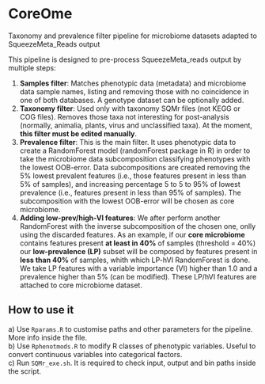 # CoreOme
Taxonomy and prevalence filter pipeline for microbiome datasets adapted to SqueezeMeta_Reads output

This pipeline is designed to pre-process SqueezeMeta_reads output by multiple steps:

1) **Samples filter**: Matches phenotypic data (metadata) and microbiome data sample names, listing and removing those with no coincidence in one of both databases. A genotype dataset can be optionally added.
2) **Taxonomy filter**: Used only with taxonomy SQMr files (not KEGG or COG files). Removes those taxa not interesting for post-analysis (normally, animalia, plants, virus and unclassified taxa). At the moment, **this filter must be edited manually**.
3) **Prevalence filter**: This is the main filter. It uses phenotypic data to create a RandomForest model (randomForest package in R) in order to take the microbiome data subcomposition classifying phenotypes with the lowest OOB-error. Data subcompositions are created removing the 5% lowest prevalent features (i.e., those features present in less than 5% of samples), and increasing percentage 5 to 5 to 95% of lowest prevalence (i.e., features present in less than 95% of samples). The subcomposition with the lowest OOB-error will be chosen as core microbiome.
4) **Adding low-prev/high-VI features**: We after perform another RandomForest with the inverse subcomposition of the chosen one, onlly using the discarded features. As an example, if our **core microbiome** contains features present **at least in 40%** of samples (threshold = 40%) our **low-prevalence (LP)** subset will be composed by features present in **less than 40%** of samples, whith which LP-hVI RandomForest is done. We take LP features with a variable importance (VI) higher than 1.0 and a prevalence higher than 5% (can be modified). These LP/hVI features are attached to core microbiome dataset.

## How to use it

a) Use `Rparams.R` to customise paths and other parameters for the pipeline. More info inside the file.  
b) Use `Rphenotmods.R` to modify R classes of phenotypic variables. Useful to convert continuous variables into categorical factors.  
c) Run `SQMr_exe.sh`. It is required to check input, output and bin paths inside the script.
